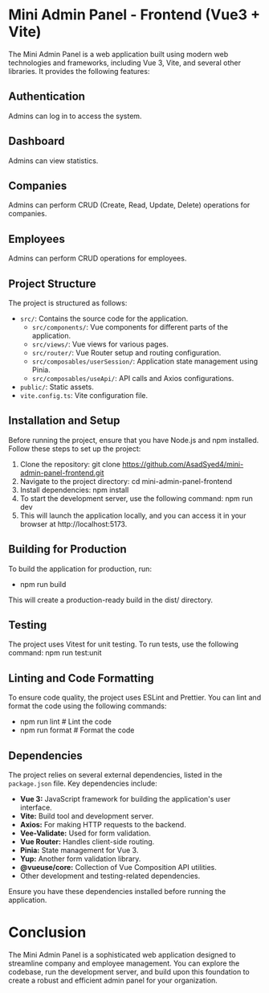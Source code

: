 # Mini Admin Panel - Frontend (Vue3 + Vite)
The Mini Admin Panel is a web application built using modern web technologies and frameworks, including Vue 3, Vite, and several other libraries. It provides the following features:

## Authentication
Admins can log in to access the system.

## Dashboard
Admins can view statistics.

## Companies
Admins can perform CRUD (Create, Read, Update, Delete) operations for companies.

## Employees
Admins can perform CRUD operations for employees.

## Project Structure
The project is structured as follows:

- `src/`: Contains the source code for the application.
  - `src/components/`: Vue components for different parts of the application.
  - `src/views/`: Vue views for various pages.
  - `src/router/`: Vue Router setup and routing configuration.
  - `src/composables/userSession/`: Application state management using Pinia.
  - `src/composables/useApi/`: API calls and Axios configurations.
- `public/`: Static assets.
- `vite.config.ts`: Vite configuration file.

## Installation and Setup
Before running the project, ensure that you have Node.js and npm installed. Follow these steps to set up the project:

1. Clone the repository: git clone https://github.com/AsadSyed4/mini-admin-panel-frontend.git
2. Navigate to the project directory: cd mini-admin-panel-frontend
3. Install dependencies: npm install
4. To start the development server, use the following command: npm run dev
5. This will launch the application locally, and you can access it in your browser at http://localhost:5173.

## Building for Production
To build the application for production, run:
- npm run build

This will create a production-ready build in the dist/ directory.

## Testing
The project uses Vitest for unit testing. To run tests, use the following command: npm run test:unit

## Linting and Code Formatting
To ensure code quality, the project uses ESLint and Prettier. You can lint and format the code using the following commands:
- npm run lint       # Lint the code
- npm run format     # Format the code

## Dependencies
The project relies on several external dependencies, listed in the `package.json` file. Key dependencies include:

- **Vue 3:** JavaScript framework for building the application's user interface.
- **Vite:** Build tool and development server.
- **Axios:** For making HTTP requests to the backend.
- **Vee-Validate:** Used for form validation.
- **Vue Router:** Handles client-side routing.
- **Pinia:** State management for Vue 3.
- **Yup:** Another form validation library.
- **@vueuse/core:** Collection of Vue Composition API utilities.
- Other development and testing-related dependencies.

Ensure you have these dependencies installed before running the application.

# Conclusion
The Mini Admin Panel is a sophisticated web application designed to streamline company and employee management. You can explore the codebase, run the development server, and build upon this foundation to create a robust and efficient admin panel for your organization.
